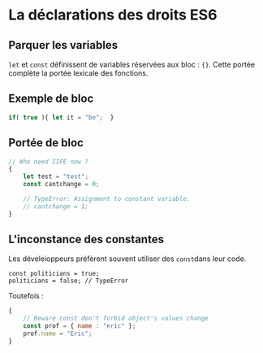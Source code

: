 # La déclarations des droits ES6

## Parquer les variables

`let` et `const` définissent de variables réservées aux bloc : `{}`. Cette portée complète la portée lexicale des fonctions.

## Exemple de bloc

```js
if( true ){ let it = "be";  }
```

## Portée de bloc

```js
// Who need IIFE now ?
{
	let test = "test";
	const cantchange = 0;

	// TypeError: Assignment to constant variable.
	// cantchange = 1;
}
```

## L'inconstance des constantes
Les déveleioppeurs préfèrent souvent utiliser des `const`dans leur code.

```
const politicians = true;
politicians = false; // TypeError
```

Toutefois :

```js
{
	// Beware const don't forbid object's values change
	const prof = { name : "eric" };
	prof.name = "Eric";
}
```